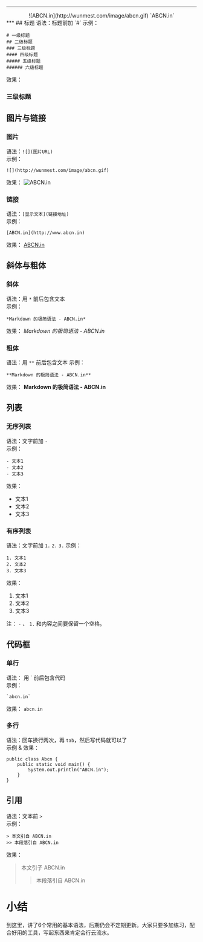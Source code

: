 ***
<center>
![ABCN.in](http://wunmest.com/image/abcn.gif) `ABCN.in`
</center>
***
## 标题
语法：标题前加 `#`  
示例：

	# 一级标题
	## 二级标题
	### 三级标题
	#### 四级标题
	##### 五级标题
	###### 六级标题
效果：
### 三级标题

## 图片与链接
### 图片
语法：`![](图片URL)`  
示例：

	![](http://wunmest.com/image/abcn.gif)
效果：
![ABCN.in](http://wunmest.com/image/abcn.gif)

### 链接
语法：`[显示文本](链接地址)`  
示例：

	[ABCN.in](http://www.abcn.in)
效果：
[ABCN.in](http://www.abcn.in)

## 斜体与粗体
### 斜体
语法：用 `*` 前后包含文本  
示例：

	*Markdown 的极简语法 - ABCN.in*
效果：
*Markdown 的极简语法 - ABCN.in*

### 粗体
语法：用 `**` 前后包含文本
示例：

	**Markdown 的极简语法 - ABCN.in**
效果：
**Markdown 的极简语法 - ABCN.in**


## 列表
### 无序列表
语法：文字前加 `-`  
示例：

	- 文本1
	- 文本2
	- 文本3
效果：

- 文本1
- 文本2
- 文本3

### 有序列表
语法：文字前加 `1.` `2.` `3.`
示例：

	1. 文本1
	2. 文本2
	3. 文本3
效果：

1. 文本1
2. 文本2
3. 文本3

注： `-` 、 `1.` 和内容之间要保留一个空格。


## 代码框
### 单行
语法： 用 \` 前后包含代码  
示例：

	`abcn.in`
效果：
`abcn.in`

### 多行
语法：回车换行两次，再 `tab`，然后写代码就可以了  
示例 & 效果：

	public class Abcn {
		public static void main() {
			System.out.println("ABCN.in");
		}
	}

## 引用
语法：文本前 `>`  
示例：

	> 本文引自 ABCN.in
	>> 本段落引自 ABCN.in
效果：
> 本文引子 ABCN.in
> > 本段落引自 ABCN.in


# 小结
到这里，讲了6个常用的基本语法，后期仍会不定期更新。大家只要多加练习，配合好用的工具，写起东西来肯定会行云流水。
